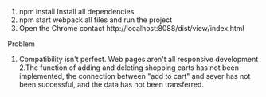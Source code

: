1. npm install Install all dependencies
2. npm start   webpack all files and run the project
3. Open the Chrome contact http://localhost:8088/dist/view/index.html

Problem
1. Compatibility isn't perfect. Web pages aren't all responsive development
2.The function of adding and deleting shopping carts has not been implemented, the connection between "add to cart" and sever has not been successful, and the data has not been transferred.
